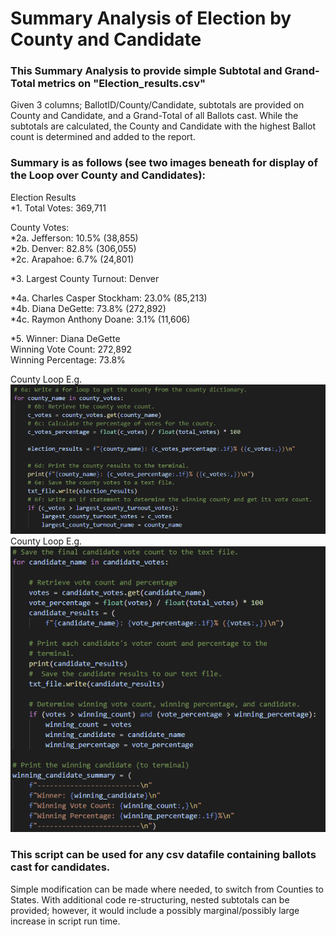 # Summary Analysis of Election by County and Candidate
 ### This Summary Analysis to provide simple Subtotal and Grand-Total metrics on "Election_results.csv"
Given 3 columns; BallotID/County/Candidate, subtotals are provided on County and Candidate, and a Grand-Total of all Ballots cast.
While the subtotals are calculated, the County and Candidate with the highest Ballot count is determined and added to the report.
 ### Summary is as follows (see two images beneath for display of the Loop over County and Candidates):

Election Results  
*1. Total Votes: 369,711  

County Votes:  
*2a. Jefferson: 10.5% (38,855)  
*2b. Denver: 82.8% (306,055)  
*2c. Arapahoe: 6.7% (24,801)  

*3. Largest County Turnout: Denver  

*4a. Charles Casper Stockham: 23.0% (85,213)  
*4b. Diana DeGette: 73.8% (272,892)  
*4c. Raymon Anthony Doane: 3.1% (11,606)  

*5. Winner: Diana DeGette  
    Winning Vote Count: 272,892  
    Winning Percentage: 73.8%  

County Loop E.g.  
![code_county_ex.png](/Resources/code_county_ex.png)  
County Loop E.g.  
![code_candid_ex.png](/Resources/code_candid_ex.png)  

 ### This script can be used for any csv datafile containing ballots cast for candidates.
Simple modification can be made where needed, to switch from Counties to States.
With additional code re-structuring, nested subtotals can be provided; however, it would include a possibly marginal/possibly large increase in script run time.
